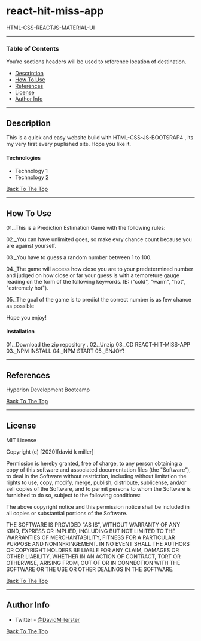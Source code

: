 # react-hit-miss-app

HTML-CSS-REACTJS-MATERIAL-UI

---

### Table of Contents

You're sections headers will be used to reference location of destination.

- [Description](#description)
- [How To Use](#how-to-use)
- [References](#references)
- [License](#license)
- [Author Info](#author-info)

---

## Description

This is a quick and easy website build with HTML-CSS-JS-BOOTSRAP4 , its my very first every puplished site. Hope you like it.

#### Technologies

- Technology 1
- Technology 2

[Back To The Top](#read-me-template)

---

## How To Use

01.\_This is a Prediction Estimation Game with the following rules:

02.\_You can have unlimited goes, so make evry chance count because you are against yourself.

03.\_You have to guess a random number between 1 to 100.

04.\_The game will access how close you are to your predetermined number and judged on how close or far your guess is with a 
      tempreture gauge reading on the form of the following keywords. 
      IE: ("cold", "warm", "hot", "extremely hot").

05.\_The goal of the game is to predict the correct number is as few
chance as possible

Hope you enjoy!

#### Installation

01.\_Download the zip repository .
02.\_Unzip
03.\_CD REACT-HIT-MISS-APP
03.\_NPM INSTALL
04.\_NPM START
05.\_ENJOY!

---

## References

Hyperion Development Bootcamp

[Back To The Top](#read-me-template)

---

## License

MIT License

Copyright (c) [2020][david k miller]

Permission is hereby granted, free of charge, to any person obtaining a copy
of this software and associated documentation files (the "Software"), to deal
in the Software without restriction, including without limitation the rights
to use, copy, modify, merge, publish, distribute, sublicense, and/or sell
copies of the Software, and to permit persons to whom the Software is
furnished to do so, subject to the following conditions:

The above copyright notice and this permission notice shall be included in all
copies or substantial portions of the Software.

THE SOFTWARE IS PROVIDED "AS IS", WITHOUT WARRANTY OF ANY KIND, EXPRESS OR
IMPLIED, INCLUDING BUT NOT LIMITED TO THE WARRANTIES OF MERCHANTABILITY,
FITNESS FOR A PARTICULAR PURPOSE AND NONINFRINGEMENT. IN NO EVENT SHALL THE
AUTHORS OR COPYRIGHT HOLDERS BE LIABLE FOR ANY CLAIM, DAMAGES OR OTHER
LIABILITY, WHETHER IN AN ACTION OF CONTRACT, TORT OR OTHERWISE, ARISING FROM,
OUT OF OR IN CONNECTION WITH THE SOFTWARE OR THE USE OR OTHER DEALINGS IN THE
SOFTWARE.

[Back To The Top](#read-me-template)

---

## Author Info

- Twitter - [@DavidMillerster](https://twitter.com/DavidMillerster)

[Back To The Top](#read-me-template)
